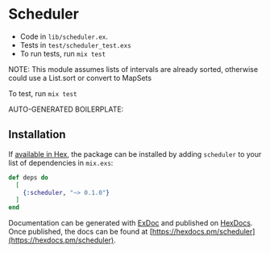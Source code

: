 # Scheduler

- Code in `lib/scheduler.ex`.
- Tests in `test/scheduler_test.exs`
- To run tests, run `mix test`

NOTE: This module assumes lists of intervals are already sorted,
otherwise could use a List.sort or convert to MapSets

To test, run `mix test`

AUTO-GENERATED BOILERPLATE:

## Installation

If [available in Hex](https://hex.pm/docs/publish), the package can be installed
by adding `scheduler` to your list of dependencies in `mix.exs`:

```elixir
def deps do
  [
    {:scheduler, "~> 0.1.0"}
  ]
end
```

Documentation can be generated with [ExDoc](https://github.com/elixir-lang/ex_doc)
and published on [HexDocs](https://hexdocs.pm). Once published, the docs can
be found at [https://hexdocs.pm/scheduler](https://hexdocs.pm/scheduler).
